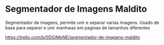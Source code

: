 # Segmentador de Imagens Maldito
Segmentador de imagens, permite unir e separar varias imagens.
Usado de base para separar e unir manhwas em paginas de tamanhos diferentes

https://trello.com/b/0DGjMeNE/segmentador-de-imagens-maldito
